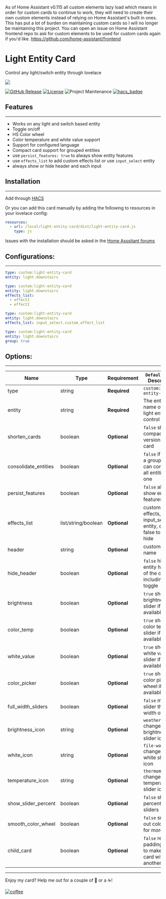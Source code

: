 As of Home Assistant v0.115 all custom elements lazy load which means in order for custom cards to continue to work, they will need to create their own custom elements instead of relying on Home Assistant's built in ones. This has put a lot of burden on maintaining custom cards so I will no longer be maintaining this project. You can open an issue on Home Assistant frontend repo to ask for custom elements to be used for custom cards again if you'd like. https://github.com/home-assistant/frontend
# Light Entity Card
Control any light/switch entity through lovelace

<img src='https://raw.githubusercontent.com/ljmerza/light-entity-card/master/card.png' />

[![GitHub Release][releases-shield]][releases]
[![License][license-shield]](LICENSE.md)
![Project Maintenance][maintenance-shield]
[![hacs_badge](https://img.shields.io/badge/HACS-Default-orange.svg?style=for-the-badge)](https://github.com/custom-components/hacs)

## Features
---
* Works on any light and switch based entity
* Toggle on/off
* HS Color wheel
* Color temperature and white value support
* Support for configured language
* Compact card support for grouped entities
* use `persist_features: true` to always show entity features
* use `effects_list` to add custom effects list or use `input_select` entity
* always show or hide header and each input 

## Installation
---

Add through  [HACS](https://github.com/custom-components/hacs)

Or you can add this card manually by adding the following to resources in your lovelace config:

```yaml
resources:
  - url: /local/light-entity-card/dist/light-entity-card.js
    type: js
```
Issues with the installation should be asked in the [Home Asssitant forums](https://community.home-assistant.io/t/light-entity-card/96146)

## Configurations:
---
```yaml
type: custom:light-entity-card
entity: light.downstairs
```

```yaml
type: custom:light-entity-card
entity: light.downstairs
effects_list:
  - effect1
  - effect2
```

```yaml
type: custom:light-entity-card
entity: light.downstairs
effects_list: input_select.custom_effect_list
```

```yaml
type: custom:light-entity-card
entity: light.downstairs
group: true
```

## Options:
---
| Name                 | Type                | Requirement  | `Default value` Description                                                 |
| -------------------- | ------------------- | ------------ | --------------------------------------------------------------------------- |
| type                 | string              | **Required** | `custom:light-entity-card`                                                  |
| entity               | string              | **Required** | The entity name of the light entity to control                              |
| shorten_cards        | boolean             | **Optional** | `false` show a compact version of the card                                  |
| consolidate_entities | boolean             | **Optional** | `false` if entity is a group you can consolidate all entities into one      |
| persist_features     | boolean             | **Optional** | `false` always show entity features                                         |
| effects_list         | list/string/boolean | **Optional** | custom list of effects, an input_select entity, or set false to always hide |
| header               | string              | **Optional** | custom header name                                                          |
| hide_header          | boolean             | **Optional** | `false` hides the entity header of the card including toggle                |
| brightness           | boolean             | **Optional** | `true` show brightness slider if available                                  |
| color_temp           | boolean             | **Optional** | `true` show color temp slider if available                                  |
| white_value          | boolean             | **Optional** | `true` show white value slider if available                                 |
| color_picker         | boolean             | **Optional** | `true` show color picker wheel if available                                 |
| full_width_sliders   | boolean             | **Optional** | `false` makes slider the full width of card                                 |
| brightness_icon      | string              | **Optional** | `weather-sunny` change the brightness slider icon                           |
| white_icon           | string              | **Optional** | `file-word-box` change the white slider icon                                |
| temperature_icon     | string              | **Optional** | `thermometer` change the temperature slider icon                            |
| show_slider_percent  | boolean             | **Optional** | `false` show percent next to sliders                                        |
| smooth_color_wheel   | boolean             | **Optional** | `false` smooth out color wheel for more colors                              |
| child_card           | boolean             | **Optional** | `false` remove padding/margin to make this card within another card         |

---

Enjoy my card? Help me out for a couple of :beers: or a :coffee:!

[![coffee](https://www.buymeacoffee.com/assets/img/custom_images/black_img.png)](https://www.buymeacoffee.com/JMISm06AD)


[commits-shield]: https://img.shields.io/github/commit-activity/y/ljmerza/light-entity-card.svg?style=for-the-badge
[commits]: https://github.com/ljmerza/light-entity-card/commits/master
[license-shield]: https://img.shields.io/github/license/ljmerza/light-entity-card.svg?style=for-the-badge
[maintenance-shield]: https://img.shields.io/badge/maintainer-Leonardo%20Merza%20%40ljmerza-blue.svg?style=for-the-badge
[releases-shield]: https://img.shields.io/github/release/ljmerza/light-entity-card.svg?style=for-the-badge
[releases]: https://github.com/ljmerza/light-entity-card/releases
